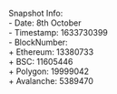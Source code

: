 
Snapshot Info:   
    - Date: 8th October  
    - Timestamp: 1633730399  
    - BlockNumber:  
        + Ethereum: 13380733  
        + BSC: 11605446   
        + Polygon: 19999042  
        + Avalanche: 5389470  